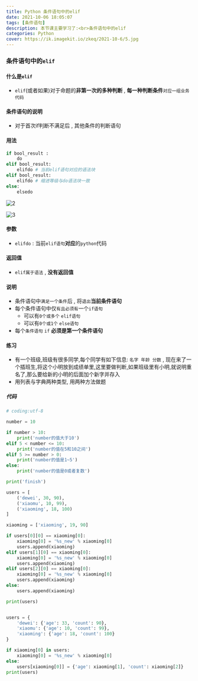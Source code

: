 ```yaml
---
title: Python 条件语句中的elif
date: 2021-10-06 18:05:07
tags: [条件语句]
description: 本节课主要学习了:<br>条件语句中的elif
categories: Python
cover: https://ik.imagekit.io/zkeq/2021-10-6/5.jpg
---
```


### 条件语句中的`elif`

#### 什么是`elif`

- `elif`(或者如果)对于命题的**非第一次的多种判断** , **每一种判断条件**`对应一组业务代码`

#### 条件语句的说明

- 对于首次if判断不满足后 , 其他条件的判断语句

#### 用法

```python
if bool_result :
	do
elif bool_result:
	elifdo # 当前elif语句对应的语法块
elif bool_result:
	elifdo # 缩进等级与do语法块一致
else:
	elsedo
```

![2](https://ik.imagekit.io/zkeq/2021-10-6/2.jpg)

![3](https://ik.imagekit.io/zkeq/2021-10-6/3.png)

#### 参数

- `elifdo` : 当前`elif语句`**对应**的`python`代码

#### 返回值

-  `elif属于语法` , **没有返回值**

#### 说明

- 条件语句中`满足一个条件`后 , 将`退出`**当前条件语句**
- 每个条件语句中仅`有且必须有`一个`if语句` 
  - 可以有`0个或多个`  `elif语句`
  - 可以有`0个或1个` `else语句`
- 每个`条件语句`      `if`  **必须是第一个条件语句**

#### 练习

- 有一个班级,班级有很多同学,每个同学有如下信息: `名字 年龄 分数` , 现在来了一个插班生,将这个小明放到成绩单里,这里要做判断,如果班级里有小明,就说明重名了,那么要给新的小明的后面加个新字并存入
- 用列表与字典两种类型, 用两种方法做题

##### 代码

```python
# coding:utf-8

number = 10

if number > 10:
    print('number的值大于10')
elif 5 < number <= 10:
    print('number的值在5和10之间')
elif 5 >= number > 0:
    print('number的值是1~5')
else:
    print('number的值是0或者复数')

print('finish')

users = [
    ('dewei', 30, 90),
    ('xiaomu', 10, 99),
    ('xiaoming', 18, 100)
]

xiaoming = ['xiaoming', 19, 90]

if users[0][0] == xiaoming[0]:
    xiaoming[0] = '%s_new' % xiaoming[0]
    users.append(xiaoming)
elif users[1][0] == xiaoming[0]:
    xiaoming[0] = '%s_new' % xiaoming[0]
    users.append(xiaoming)
elif users[2][0] == xiaoming[0]:
    xiaoming[0] = '%s_new' % xiaoming[0]
    users.append(xiaoming)
else:
    users.append(xiaoming)

print(users)


users = {
    'dewei': {'age': 33, 'count': 90},
    'xiaomu': {'age': 10, 'count': 99},
    'xiaoming': {'age': 18, 'count': 100}
}

if xiaoming[0] in users:
    xiaoming[0] = '%s_new' % xiaoming[0]
else:
    users[xiaoming[0]] = {'age': xiaoming[1], 'count': xiaoming[2]}
print(users)

```
